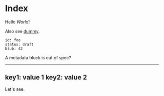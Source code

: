 # Index

Hello *World*!

Also see [dummy](dummy.html).

```docdustry-docmeta
id: foo
status: draft
blub: 42
```

A metadata block is out of spec?


---
key1: value 1
key2: value 2
---


Let's see.
